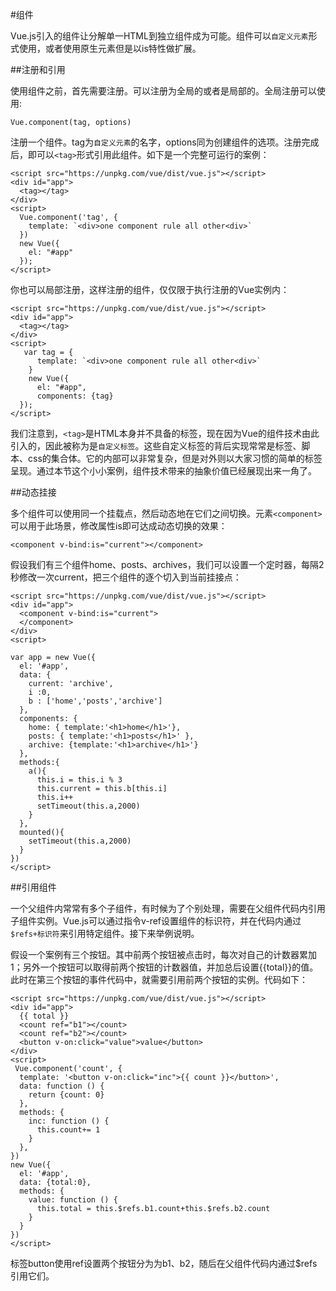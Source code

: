 
#组件

Vue.js引入的组件让分解单一HTML到独立组件成为可能。组件可以`自定义元素`形式使用，或者使用原生元素但是以is特性做扩展。

##注册和引用

使用组件之前，首先需要注册。可以注册为全局的或者是局部的。全局注册可以使用:

    Vue.component(tag, options)

注册一个组件。tag为`自定义元素`的名字，options同为创建组件的选项。注册完成后，即可以`<tag>`形式引用此组件。如下是一个完整可运行的案例：

    <script src="https://unpkg.com/vue/dist/vue.js"></script>
    <div id="app">
      <tag></tag>  
    </div>
    <script>
      Vue.component('tag', {
        template: `<div>one component rule all other<div>`
      })
      new Vue({
        el: "#app"
      });
    </script>

你也可以局部注册，这样注册的组件，仅仅限于执行注册的Vue实例内：

    <script src="https://unpkg.com/vue/dist/vue.js"></script>
    <div id="app">
      <tag></tag>  
    </div>
    <script>
       var tag = {
          template: `<div>one component rule all other<div>`
        }
        new Vue({
          el: "#app",
          components: {tag}
      });
    </script>

我们注意到，`<tag>`是HTML本身并不具备的标签，现在因为Vue的组件技术由此引入的，因此被称为是`自定义标签`。这些自定义标签的背后实现常常是标签、脚本、css的集合体。它的内部可以非常复杂，但是对外则以大家习惯的简单的标签呈现。通过本节这个小小案例，组件技术带来的抽象价值已经展现出来一角了。

##动态挂接

多个组件可以使用同一个挂载点，然后动态地在它们之间切换。元素`<component>`可以用于此场景，修改属性is即可达成动态切换的效果：

    <component v-bind:is="current"></component>

假设我们有三个组件home、posts、archives，我们可以设置一个定时器，每隔2秒修改一次current，把三个组件的逐个切入到当前挂接点：

    <script src="https://unpkg.com/vue/dist/vue.js"></script>
    <div id="app">
      <component v-bind:is="current">
      </component>
    </div>
    <script>
   
    var app = new Vue({
      el: '#app',
      data: {
        current: 'archive',
        i :0,
        b : ['home','posts','archive']
      },
      components: {
        home: { template:'<h1>home</h1>'},
        posts: { template:'<h1>posts</h1>' },
        archive: {template:'<h1>archive</h1>'}
      },
      methods:{
        a(){
          this.i = this.i % 3
          this.current = this.b[this.i]
          this.i++
          setTimeout(this.a,2000)
        }
      },
      mounted(){
        setTimeout(this.a,2000)
      }
    })
    </script>

##引用组件

一个父组件内常常有多个子组件，有时候为了个别处理，需要在父组件代码内引用子组件实例。Vue.js可以通过指令v-ref设置组件的标识符，并在代码内通过`$refs+标识符`来引用特定组件。接下来举例说明。

假设一个案例有三个按钮。其中前两个按钮被点击时，每次对自己的计数器累加1；另外一个按钮可以取得前两个按钮的计数器值，并加总后设置{{total}}的值。此时在第三个按钮的事件代码中，就需要引用前两个按钮的实例。代码如下：

    <script src="https://unpkg.com/vue/dist/vue.js"></script>
    <div id="app">
      {{ total }}
      <count ref="b1"></count>
      <count ref="b2"></count> 
      <button v-on:click="value">value</button>
    </div>
    <script>
     Vue.component('count', {
      template: '<button v-on:click="inc">{{ count }}</button>',
      data: function () {
        return {count: 0}
      },
      methods: {
        inc: function () {
          this.count+= 1
        }
      },
    })
    new Vue({
      el: '#app',
      data: {total:0},
      methods: {
        value: function () {
          this.total = this.$refs.b1.count+this.$refs.b2.count
        }
      }
    })
    </script>

标签button使用ref设置两个按钮分为为b1、b2，随后在父组件代码内通过$refs引用它们。
